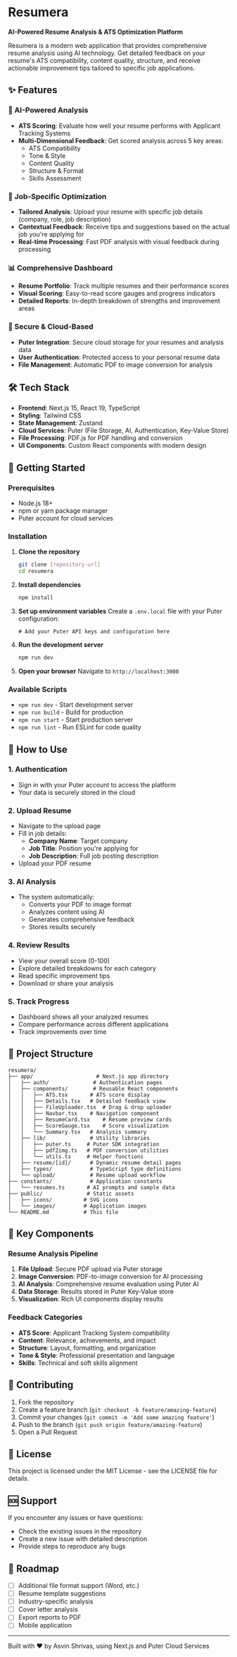 # Resumera

**AI-Powered Resume Analysis & ATS Optimization Platform**

Resumera is a modern web application that provides comprehensive resume analysis using AI technology. Get detailed feedback on your resume's ATS compatibility, content quality, structure, and receive actionable improvement tips tailored to specific job applications.

## ✨ Features

### 🤖 AI-Powered Analysis
- **ATS Scoring**: Evaluate how well your resume performs with Applicant Tracking Systems
- **Multi-Dimensional Feedback**: Get scored analysis across 5 key areas:
  - ATS Compatibility
  - Tone & Style
  - Content Quality
  - Structure & Format
  - Skills Assessment

### 🎯 Job-Specific Optimization
- **Tailored Analysis**: Upload your resume with specific job details (company, role, job description)
- **Contextual Feedback**: Receive tips and suggestions based on the actual job you're applying for
- **Real-time Processing**: Fast PDF analysis with visual feedback during processing

### 📊 Comprehensive Dashboard
- **Resume Portfolio**: Track multiple resumes and their performance scores
- **Visual Scoring**: Easy-to-read score gauges and progress indicators
- **Detailed Reports**: In-depth breakdown of strengths and improvement areas

### 🔐 Secure & Cloud-Based
- **Puter Integration**: Secure cloud storage for your resumes and analysis data
- **User Authentication**: Protected access to your personal resume data
- **File Management**: Automatic PDF to image conversion for analysis

## 🛠️ Tech Stack

- **Frontend**: Next.js 15, React 19, TypeScript
- **Styling**: Tailwind CSS
- **State Management**: Zustand
- **Cloud Services**: Puter (File Storage, AI, Authentication, Key-Value Store)
- **File Processing**: PDF.js for PDF handling and conversion
- **UI Components**: Custom React components with modern design

## 🚀 Getting Started

### Prerequisites

- Node.js 18+ 
- npm or yarn package manager
- Puter account for cloud services

### Installation

1. **Clone the repository**
   ```bash
   git clone [repository-url]
   cd resumera
   ```

2. **Install dependencies**
   ```bash
   npm install
   ```

3. **Set up environment variables**
   Create a `.env.local` file with your Puter configuration:
   ```env
   # Add your Puter API keys and configuration here
   ```

4. **Run the development server**
   ```bash
   npm run dev
   ```

5. **Open your browser**
   Navigate to `http://localhost:3000`

### Available Scripts

- `npm run dev` - Start development server
- `npm run build` - Build for production
- `npm run start` - Start production server
- `npm run lint` - Run ESLint for code quality

## 📱 How to Use

### 1. Authentication
- Sign in with your Puter account to access the platform
- Your data is securely stored in the cloud

### 2. Upload Resume
- Navigate to the upload page
- Fill in job details:
  - **Company Name**: Target company
  - **Job Title**: Position you're applying for
  - **Job Description**: Full job posting description
- Upload your PDF resume

### 3. AI Analysis
- The system automatically:
  - Converts your PDF to image format
  - Analyzes content using AI
  - Generates comprehensive feedback
  - Stores results securely

### 4. Review Results
- View your overall score (0-100)
- Explore detailed breakdowns for each category
- Read specific improvement tips
- Download or share your analysis

### 5. Track Progress
- Dashboard shows all your analyzed resumes
- Compare performance across different applications
- Track improvements over time

## 📁 Project Structure

```
resumera/
├── app/                    # Next.js app directory
│   ├── auth/              # Authentication pages
│   ├── components/        # Reusable React components
│   │   ├── ATS.tsx       # ATS score display
│   │   ├── Details.tsx   # Detailed feedback view
│   │   ├── FileUploader.tsx  # Drag & drop uploader
│   │   ├── Navbar.tsx    # Navigation component
│   │   ├── ResumeCard.tsx    # Resume preview cards
│   │   ├── ScoreGauge.tsx    # Score visualization
│   │   └── Summary.tsx   # Analysis summary
│   ├── lib/              # Utility libraries
│   │   ├── puter.ts     # Puter SDK integration
│   │   ├── pdf2img.ts   # PDF conversion utilities
│   │   └── utils.ts     # Helper functions
│   ├── resume/[id]/      # Dynamic resume detail pages
│   ├── types/            # TypeScript type definitions
│   └── upload/           # Resume upload workflow
├── constants/            # Application constants
│   └── resumes.ts       # AI prompts and sample data
├── public/              # Static assets
│   ├── icons/          # SVG icons
│   └── images/         # Application images
└── README.md           # This file
```

## 🔧 Key Components

### Resume Analysis Pipeline
1. **File Upload**: Secure PDF upload via Puter storage
2. **Image Conversion**: PDF-to-image conversion for AI processing
3. **AI Analysis**: Comprehensive resume evaluation using Puter AI
4. **Data Storage**: Results stored in Puter Key-Value store
5. **Visualization**: Rich UI components display results

### Feedback Categories
- **ATS Score**: Applicant Tracking System compatibility
- **Content**: Relevance, achievements, and impact
- **Structure**: Layout, formatting, and organization
- **Tone & Style**: Professional presentation and language
- **Skills**: Technical and soft skills alignment

## 🤝 Contributing

1. Fork the repository
2. Create a feature branch (`git checkout -b feature/amazing-feature`)
3. Commit your changes (`git commit -m 'Add some amazing feature'`)
4. Push to the branch (`git push origin feature/amazing-feature`)
5. Open a Pull Request

## 📜 License

This project is licensed under the MIT License - see the LICENSE file for details.

## 🆘 Support

If you encounter any issues or have questions:
- Check the existing issues in the repository
- Create a new issue with detailed description
- Provide steps to reproduce any bugs

## 🎯 Roadmap

- [ ] Additional file format support (Word, etc.)
- [ ] Resume template suggestions
- [ ] Industry-specific analysis
- [ ] Cover letter analysis
- [ ] Export reports to PDF
- [ ] Mobile application

---

Built with ❤️ by Asvin Shrivas, using Next.js and Puter Cloud Services

